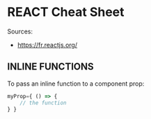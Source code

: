 # REACT Cheat Sheet

Sources:
- https://fr.reactjs.org/

## INLINE FUNCTIONS
To pass an inline function to a component prop:

```javascript
myProp={ () => {
    // the function
} }
```
